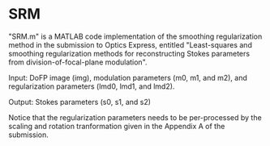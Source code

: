 # SRM
"SRM.m" is a MATLAB code implementation of the smoothing regularization method in the submission to Optics Express, entitled "Least-squares and smoothing regularization methods for reconstructing Stokes parameters from division-of-focal-plane modulation".

Input: 
DoFP image (img), modulation parameters (m0, m1, and m2), and regularization parameters (lmd0, lmd1, and lmd2).

Output: 
Stokes parameters (s0, s1, and s2)

Notice that the regularization parameters needs to be per-processed by the scaling and rotation tranformation given in the Appendix A of the submission.
